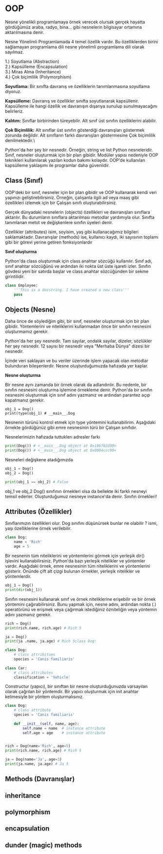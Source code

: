 # OOP

Nesne yönelikli programlamaya örnek verecek olursak gerçek hayatta gördüğümüz araba, radyo, bina… gibi nesnelerin bilgisayar ortamına aktarılmasına denir.

Nesne Yönelimli Programlamada 4 temel özellik vardır. Bu özelliklerden birini sağlamayan programlama dili nesne yönelimli programlama dili olarak sayılmaz.

1.) Soyutlama (Abstraction)\
2.) Kapsülleme (Encapsulation)\
3.) Miras Alma (Inheritance)\
4.) Çok biçimlilik (Polymorphism)

**Soyutlama:** Bir sınıfta davranış ve özelliklerin tanımlanmasına soyutlama diyoruz.

**Kapsülleme:** Davranış ve özellikler sınıfta soyutlanarak kapsüllenir. Kapsülleme ile hangi özellik ve davranışın dışarıya sunulup sunulmayacağını belirleriz.

**Kalıtım:** Sınıflar birbirinden türeyebilir. Alt sınıf üst sınıfın özelliklerini alabilir.

**Çok Biçimlilik:** Alt sınıflar üst sınıfın gösterdiği davranışları göstermek zorunda değildir. Alt sınıfların farklı davranışları göstermesine Çok biçimlilik denilmektedir.\


Python'da her şey bir nesnedir. Örneğin, string ve list Python nesneleridir. Sınıf, nesneler oluşturmak için bir plan gibidir. Modüler yapısı nedeniyle OOP teknikleri kullanılarak yazılan kodun bakımı kolaydır. OOP'de kullanılan kapsülleme yaklaşımı ile programlar daha güvenlidir.

## Class (Sınıf)

OOP'deki bir sınıf, nesneler için bir plan gibidir ve OOP kullanarak kendi veri yapınızı geliştirebilirsiniz. Örneğin, çalışanla ilgili ad veya maaş gibi özellikleri izlemek için bir Çalışan sınıfı oluşturabilirsiniz.

Gerçek dünyadaki nesnelerin (objects) özellikleri ve davranışları sınıflara aktarılır. Bu durumların sınıflara aktarılması metodlar yardımıyla olur. Sınıfta tanımlanan metot ve değişkenlere sınıfın üyeleri denir.&#x20;

Özellikler (attributes) isim, soyisim, yaş gibi kullanacağımız bilgileri saklamaktadır.  Davranışlar (methods) ise, kullanıcı kaydı, iki sayısının toplamı gibi bir görevi yerine getiren fonksiyonlardır&#x20;

**Sınıf oluşturma**

Python'da class oluşturmak için class anahtar sözcüğü kullanılır. Sınıf adı, sınıf anahtar sözcüğünü ve ardından iki nokta üst üste işareti izler. Sınıfın gövdesi yeni bir satırda başlar ve class anahtar sözcüğünden bir sekme girintilidir.

```python
class Employee:
    '''This is a docstring. I have created a new class'''
    pass
```

## Objects (Nesne)

Daha önce de söylediğim gibi, bir sınıf, nesneler oluşturmak için bir plan gibidir. Yöntemlerini ve niteliklerini kullanmadan önce bir sınıfın nesnesini oluşturmamız gerekir.

Python'da her şey nesnedir. Tam sayılar, ondalık sayılar, dizeler, sözlükler her şey nesnedir. 12 sayısı bir nesnedir veya "Merhaba Dünya" dizesi bir nesnedir.&#x20;

İçinde veri saklayan ve bu veriler üzerinde işlem yapacak olan metodlar bulunduran bileşenlerdir.  Nesne oluşturduğumuzda hafızada yer kaplar.

**Nesne oluşturma**

Bir nesne aynı zamanda bir örnek olarak da adlandırılır. Bu nedenle, bir sınıfın nesnesini oluşturma işlemine örnekleme denir. Python'da bir sınıfın nesnesini oluşturmak için sınıf adını yazmanız ve ardından parantez açıp kapatmanız gerekir.

```
obj_1 = Dog()
print(type(obj_1) # __main__.Dog
```

Nesnenin türünü kontrol etmek için type yöntemini kullanabilirim. Aşağıdaki örnekte gördüğünüz gibi emre nesnesinin türü bir Çalışan sınıfıdır.

Nesnelerimizin hafızada tuttuklerı adresler farkı

```python
print(Dog()) # <__main__.Dog object at 0x106702d30>
print(Dog()) # <__main__.Dog object at 0x0004ccc90>
```

Nesneleri değişkene atadığımızda&#x20;

```python
obj_1 = Dog()
obj_2 = Dog()

print(obj_1 == obj_2) # False
```

obj\_1 ve obj\_2 Dog() sınıfının örnekleri olsa da bellekte iki farklı nesneyi temsil ederler. Oluşturduğumuz nesneye instance'da denir. Sınıfın örnekleri!

## Attributes (Özellikler)



Sınıflarımızın özellikleri olur. Dog sınıfını düşünürsek bunlar ne olabilir ? ismi, yaşı özelliklerine örnek verilebilir.

```python
class Dog:
    name = 'Rich'
    age = 5
```

Bir nesnenin tüm niteliklerini ve yöntemlerini görmek için yerleşik dir() işlevini kullanabilirsiniz. Python'da bazı yerleşik nitelikler ve yöntemler vardır. Aşağıdaki örnek, emre nesnesinin tüm niteliklerini ve yöntemlerini gösterir. Önünde çift alt çizgi bulunan örnekler, yerleşik nitelikler ve yöntemlerdir.

```python
obj_1 = Dog()
print(dir(obj_1))
```

Sınıfın nesnesini kullanarak sınıf ve örnek niteliklerine erişebilir ve bir örnek yöntemini çağırabilirsiniz. Bunu yapmak için, nesne adını, ardından nokta (.) operatörünü ve erişmek veya çağırmak istediğiniz özniteliğin veya yöntemin adını yazmanız gerekir.&#x20;

```python
rich = Dog()
print(rich.name, rich.age) # Rich 5

ja = Dog()
print(ja .name, ja.age) # Rich 5class Dog:
```

```python
class Dog:
    # class attribitues
    species = 'Canis familiaris'
    
class Car:
    # class attributes
    classification = 'Vehicle'
```

Constructur (yapıcı), bir sınıftan bir nesne oluşturduğunuzda varsayılan olarak çağrılan bir yöntemdir. Bir yapıcı oluşturmak için init anahtar kelimesiyle bir yöntem oluşturmalısınız.&#x20;

```python
class Dog:
    # class attribute
    species = 'Canis familiaris'
    
    def __init__(self, name, age):
        self.name = name  # instance attribute
        self.age = age    # instance attribute
        

rich = Dog(name='Rich', age=5)
print(rich.name, rich.age) # Rich 5

ja = Dog(name='Ja', age=3)
print(ja.name, ja.age) # Ja 3
```

## Methods (Davranışlar)

## inheritance

## polymorphism

## encapsulation

## dunder (magic) methods
